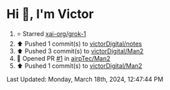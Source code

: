 <h1>Hi 👋, I'm Victor </h1>

<!--RECENT_ACTIVITY:start-->
1. ⭐ Starred [xai-org/grok-1](https://github.com/xai-org/grok-1)<br>
2. ⬆️ Pushed 1 commit(s) to [victorDigital/notes](https://github.com/victorDigital/notes)<br>
3. ⬆️ Pushed 3 commit(s) to [victorDigital/Man2](https://github.com/victorDigital/Man2)<br>
4. 💪 Opened PR [#1](https://github.com/ajrpTec/Man2/pull/1) in [ajrpTec/Man2](https://github.com/ajrpTec/Man2)<br>
5. ⬆️ Pushed 1 commit(s) to [victorDigital/Man2](https://github.com/victorDigital/Man2)<br>
<!--RECENT_ACTIVITY:end-->

<!--RECENT_ACTIVITY:last_update-->
Last Updated: Monday, March 18th, 2024, 12:47:44 PM
<!--RECENT_ACTIVITY:last_update_end-->
